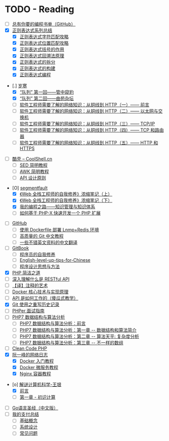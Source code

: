 # TODO - Reading 

- [ ] [总有你要的编程书单（GitHub）](http://blog.didiaoyuan.com/2017/04/18/%E6%80%BB%E6%9C%89%E4%BD%A0%E8%A6%81%E7%9A%84%E7%BC%96%E7%A8%8B%E4%B9%A6%E5%8D%95%EF%BC%88GitHub-%EF%BC%89/)
- [X] [正则表达式系列总结](https://zhuanlan.zhihu.com/p/27653434)
    - [X] [正则表达式字符匹配攻略](https://zhuanlan.zhihu.com/p/27338649)
    - [X] [正则表达式位置匹配攻略](https://zhuanlan.zhihu.com/p/27309508)
    - [X] [正则表达式括号的作用](https://zhuanlan.zhihu.com/p/27355118)
    - [X] [正则表达式回溯法原理](https://zhuanlan.zhihu.com/p/27417442)
    - [X] [正则表达式的拆分](https://zhuanlan.zhihu.com/p/27526085)
    - [X] [正则表达式的构建](https://zhuanlan.zhihu.com/p/27552390)
    - [X] [正则表达式编程](https://zhuanlan.zhihu.com/p/27571489)
- [.] [岁寒](https://lvwenhan.com/)
    - [X] [“队列” 第一回——管中窥豹](https://lvwenhan.com/laravel-advanced/479.html)
    - [X] [“队列” 第二回——曲苑杂坛](https://lvwenhan.com/laravel-advanced/480.html)
    - [ ] [软件工程师需要了解的网络知识：从铜线到 HTTP（一）—— 前言](https://lvwenhan.com/%E6%93%8D%E4%BD%9C%E7%B3%BB%E7%BB%9F/485.html)
    - [ ] [软件工程师需要了解的网络知识：从铜线到 HTTP（二）—— 以太网与交换机](https://lvwenhan.com/%E6%93%8D%E4%BD%9C%E7%B3%BB%E7%BB%9F/486.html)
    - [ ] [软件工程师需要了解的网络知识：从铜线到 HTTP（三）—— TCP/IP](https://lvwenhan.com/%E6%93%8D%E4%BD%9C%E7%B3%BB%E7%BB%9F/487.html)
    - [ ] [软件工程师需要了解的网络知识：从铜线到 HTTP（四）—— TCP 和路由器](https://lvwenhan.com/%E6%93%8D%E4%BD%9C%E7%B3%BB%E7%BB%9F/488.html)
    - [ ] [软件工程师需要了解的网络知识：从铜线到 HTTP（五）—— HTTP 和 HTTPS](https://lvwenhan.com/%E6%93%8D%E4%BD%9C%E7%B3%BB%E7%BB%9F/489.html)
- [ ] [酷壳 – CoolShell.cn](http://coolshell.cn/)
    - [ ] [SED 简明教程](http://coolshell.cn/articles/9104.html)
    - [ ] [AWK 简明教程](http://coolshell.cn/articles/9070.html)
    - [ ] [API 设计原则](http://coolshell.cn/articles/18024.html)
- [O] [segmentfault](https://segmentfault.com)
    - [X] [《Web 全栈工程师的自我修养》浓缩笔记（上） ](https://segmentfault.com/a/1190000008921805)
    - [X] [《Web 全栈工程师的自我修养》浓缩笔记（下） ](https://segmentfault.com/a/1190000010128001)
    - [X] [我的编程之路——知识管理与知识体系](https://segmentfault.com/a/1190000004612590)
    - [ ] [如何基于 PHP-X 快速开发一个 PHP 扩展](https://segmentfault.com/a/1190000011111074)
- [ ] [GitHub](https://github.com)
    - [ ] [使用 Dockerfile 部署 Lnmp+Redis 环境](https://github.com/voocel/docker-lnmp)
    - [ ] [高质量的 Git 中文教程](https://github.com/geeeeeeeeek/git-recipes/wiki)
    - [ ] [一些不错英文资料的中文翻译](https://github.com/oldratlee/translations)
- [ ] [GitBook](https://www.gitbook.com)
    - [ ] [程序员的自我修养](https://leohxj.gitbooks.io/a-programmer-prepares/)
    - [ ] [English-level-up-tips-for-Chinese](https://byoungd.gitbooks.io/english-level-up-tips-for-chinese/content/)
    - [ ] [程序设计思想与方法](https://wizardforcel.gitbooks.io/sjtu-cs902-courseware/content/)
- [X] [PHP 简洁之道](http://www.hellonine.top/index.php/archives/70/)
- [ ] [深入理解什么是 RESTful API](http://www.ruanyifeng.com/blog/2014/05/restful_api.html)
- [ ] [【译】注释的艺术](https://elevenbeans.github.io/2017/11/24/art-of-comments/)
- [ ] [Docker 核心技术与实现原理](https://draveness.me/docker)
- [ ] [API 是如何工作的（傻瓜式教学）](https://zhuanlan.zhihu.com/p/31294362)
- [X] [Git 使用之重写历史记录](https://blog.ymfe.org/Git%20%E4%BD%BF%E7%94%A8%E4%B9%8B%E9%87%8D%E5%86%99%E5%8E%86%E5%8F%B2%E8%AE%B0%E5%BD%95/)
- [ ] [PHPer 面试指南](https://todayqq.gitbooks.io/phper/content/)
- [ ] [PHP7 数据结构与算法分析](http://www.ituring.com.cn/space/274337)
    - [ ] [PHP7 数据结构与算法分析：前言](http://www.ituring.com.cn/article/498160)
    - [ ] [PHP7 数据结构与算法分析：第一章 -- 数据结构和算法简介](http://www.ituring.com.cn/article/498164)
    - [ ] [PHP7 数据结构与算法分析：第二章 -- 算法天平: 复杂度分析](http://www.ituring.com.cn/article/498336)
    - [ ] [PHP7 数据结构与算法分析：第三章 -- 不一样的数组](http://www.ituring.com.cn/article/498486)
- [ ] [Clean Code PHP](https://github.com/php-cpm/clean-code-php)
- [X] [阮一峰的网络日志](http://www.ruanyifeng.com/blog/)
    - [X] [Docker 入门教程](http://www.ruanyifeng.com/blog/2018/02/docker-tutorial.html)
    - [X] [Docker 微服务教程](http://www.ruanyifeng.com/blog/2018/02/docker-wordpress-tutorial.html)
    - [X] [Nginx 容器教程](http://www.ruanyifeng.com/blog/2018/02/nginx-docker.html)
- [o] [解谜计算机科学-王垠](http://www.yinwang.org)
    - [X] [前言](http://www.yinwang.org/blog-cn/2018/03/21/csbook-preface)
    - [ ] [第一章 - 初识计算](http://www.yinwang.org/blog-cn/2018/04/13/csbook-chapter1)
- [ ] [Go语言圣经（中文版）](https://love2.io/@meiritugua/doc/gopl-zh/preface.md)
- [ ] [我的支付总结](http://www.cnblogs.com/zhenbianshu/)
    - [ ] [基础概念](https://www.cnblogs.com/zhenbianshu/p/6648165.html)
    - [ ] [系统设计](http://www.cnblogs.com/zhenbianshu/p/6664379.html)
    - [ ] [常见问题](http://www.cnblogs.com/zhenbianshu/p/6664416.html)
